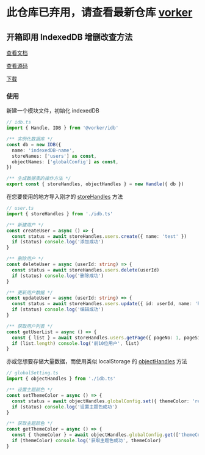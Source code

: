 # 此仓库已弃用，请查看最新仓库 [vorker](https://github.com/wvit/vorker)

## 开箱即用 IndexedDB 增删改查方法

[查看文档](https://wvit.github.io/vorker/modules/_vorker_idb.html)

[查看源码](https://github.com/wvit/vorker/tree/main/packages/idb)

[下载](https://www.npmjs.com/package/@vorker/idb)

### 使用

新建一个模块文件，初始化 indexedDB

```typescript
// idb.ts
import { Handle, IDB } from '@vorker/idb'

/** 实例化数据库 */
const db = new IDB({
  name: 'indexedDB-name',
  storeNames: ['users'] as const,
  objectNames: ['globalConfig'] as const,
})

/** 生成数据表的操作方法 */
export const { storeHandles, objectHandles } = new Handle({ db })
```

在您要使用的地方导入刚才的 [storeHandles](https://wvit.github.io/IDB/interfaces/StoreHandle.html) 方法

```typescript
// user.ts
import { storeHandles } from './idb.ts'

/** 新建用户 */
const createUser = async () => {
  const status = await storeHandles.users.create({ name: 'test' })
  if (status) console.log('添加成功')
}

/** 删除用户 */
const deleteUser = async (userId: string) => {
  const status = await storeHandles.users.delete(userId)
  if (status) console.log('删除成功')
}

/** 更新用户数据 */
const updateUser = async (userId: string) => {
  const status = await storeHandles.users.update({ id: userId, name: 'hello' })
  if (status) console.log('编辑成功')
}

/** 获取用户列表 */
const getUserList = async () => {
  const { list } = await storeHandles.users.getPage({ pageNo: 1, pageSize: 10 })
  if (list.length) console.log('前10位用户', list)
}
```

亦或您想要存储大量数据，而使用类似 localStorage 的 [objectHandles](https://wvit.github.io/IDB/interfaces/ObjectHandle.html) 方法

```typescript
// globalSetting.ts
import { objectHandles } from './idb.ts'

/** 设置主题颜色 */
const setThemeColor = async () => {
  const status = await objectHandles.globalConfig.set({ themeColor: 'red' })
  if (status) console.log('设置主题色成功')
}

/** 获取主题颜色 */
const getThemeColor = async () => {
  const { themeColor } = await objectHandles.globalConfig.get(['themeColor'])
  if (themeColor) console.log('获取主题色成功', themeColor)
}
```

